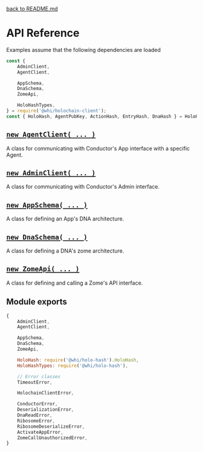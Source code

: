 [back to README.md](../README.md)

# API Reference

Examples assume that the following dependencies are loaded
```javascript
const {
    AdminClient,
    AgentClient,

    AppSchema,
    DnaSchema,
    ZomeApi,

    HoloHashTypes,
} = require('@whi/holochain-client');
const { HoloHash, AgentPubKey, ActionHash, EntryHash, DnaHash } = HoloHashTypes;
```

## [`new AgentClient( ... )`](./API_AgentClient.md)
A class for communicating with Conductor's App interface with a specific Agent.


## [`new AdminClient( ... )`](./API_AdminClient.md)
A class for communicating with Conductor's Admin interface.


## [`new AppSchema( ... )`](./API_AppSchema.md)
A class for defining an App's DNA architecture.


## [`new DnaSchema( ... )`](./API_DnaSchema.md)
A class for defining a DNA's zome architecture.


## [`new ZomeApi( ... )`](./API_ZomeApi.md)
A class for defining and calling a Zome's API interface.


## Module exports
```javascript
{
    AdminClient,
    AgentClient,

    AppSchema,
    DnaSchema,
    ZomeApi,

    HoloHash: require('@whi/holo-hash').HoloHash,
    HoloHashTypes: require('@whi/holo-hash'),

    // Error classes
    TimeoutError,

    HolochainClientError,

    ConductorError,
    DeserializationError,
    DnaReadError,
    RibosomeError,
    RibosomeDeserializeError,
    ActivateAppError,
    ZomeCallUnauthorizedError,
}
```
